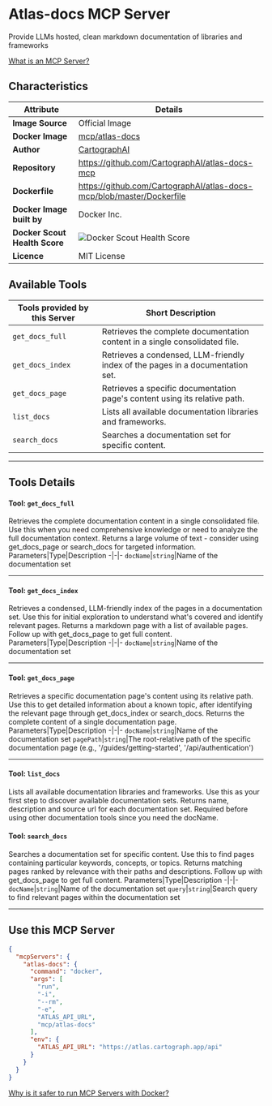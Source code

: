 # Atlas-docs MCP Server

Provide LLMs hosted, clean markdown documentation of libraries and frameworks

[What is an MCP Server?](https://www.anthropic.com/news/model-context-protocol)

## Characteristics
Attribute|Details|
|-|-|
**Image Source**|Official Image
**Docker Image**|[mcp/atlas-docs](https://hub.docker.com/repository/docker/mcp/atlas-docs)
**Author**|[CartographAI](https://github.com/CartographAI)
**Repository**|https://github.com/CartographAI/atlas-docs-mcp
**Dockerfile**|https://github.com/CartographAI/atlas-docs-mcp/blob/master/Dockerfile
**Docker Image built by**|Docker Inc.
**Docker Scout Health Score**| ![Docker Scout Health Score](https://api.scout.docker.com/v1/policy/insights/org-image-score/badge/mcp/atlas-docs)
**Licence**|MIT License

## Available Tools
Tools provided by this Server|Short Description
-|-
`get_docs_full`|Retrieves the complete documentation content in a single consolidated file.|
`get_docs_index`|Retrieves a condensed, LLM-friendly index of the pages in a documentation set.|
`get_docs_page`|Retrieves a specific documentation page's content using its relative path.|
`list_docs`|Lists all available documentation libraries and frameworks.|
`search_docs`|Searches a documentation set for specific content.|

---
## Tools Details

#### Tool: **`get_docs_full`**
Retrieves the complete documentation content in a single consolidated file. Use this when you need comprehensive knowledge or need to analyze the full documentation context. Returns a large volume of text - consider using get_docs_page or search_docs for targeted information.
Parameters|Type|Description
-|-|-
`docName`|`string`|Name of the documentation set

---
#### Tool: **`get_docs_index`**
Retrieves a condensed, LLM-friendly index of the pages in a documentation set. Use this for initial exploration to understand what's covered and identify relevant pages. Returns a markdown page with a list of available pages. Follow up with get_docs_page to get full content.
Parameters|Type|Description
-|-|-
`docName`|`string`|Name of the documentation set

---
#### Tool: **`get_docs_page`**
Retrieves a specific documentation page's content using its relative path. Use this to get detailed information about a known topic, after identifying the relevant page through get_docs_index or search_docs. Returns the complete content of a single documentation page.
Parameters|Type|Description
-|-|-
`docName`|`string`|Name of the documentation set
`pagePath`|`string`|The root-relative path of the specific documentation page (e.g., '/guides/getting-started', '/api/authentication')

---
#### Tool: **`list_docs`**
Lists all available documentation libraries and frameworks. Use this as your first step to discover available documentation sets. Returns name, description and source url for each documentation set. Required before using other documentation tools since you need the docName.
#### Tool: **`search_docs`**
Searches a documentation set for specific content. Use this to find pages containing particular keywords, concepts, or topics. Returns matching pages ranked by relevance with their paths and descriptions. Follow up with get_docs_page to get full content.
Parameters|Type|Description
-|-|-
`docName`|`string`|Name of the documentation set
`query`|`string`|Search query to find relevant pages within the documentation set

---
## Use this MCP Server

```json
{
  "mcpServers": {
    "atlas-docs": {
      "command": "docker",
      "args": [
        "run",
        "-i",
        "--rm",
        "-e",
        "ATLAS_API_URL",
        "mcp/atlas-docs"
      ],
      "env": {
        "ATLAS_API_URL": "https://atlas.cartograph.app/api"
      }
    }
  }
}
```

[Why is it safer to run MCP Servers with Docker?](https://www.docker.com/blog/the-model-context-protocol-simplifying-building-ai-apps-with-anthropic-claude-desktop-and-docker/)
